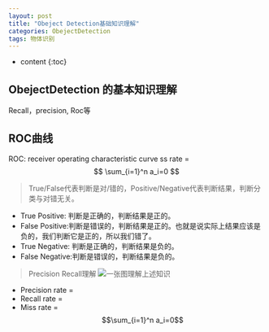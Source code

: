 ```yaml
---
layout: post
title: "Obeject Detection基础知识理解"
categories: ObejectDetection
tags: 物体识别 
---
```


* content
{:toc}

## ObejectDetection 的基本知识理解

Recall，precision, Roc等




## ROC曲线
ROC: receiver operating characteristic curve
ss rate = $$ \sum_{i=1}^n a_i=0 $$

>  True/False代表判断是对/错的，Positive/Negative代表判断结果，判断分类与对错无关。
*  True Positive: 判断是正确的，判断结果是正的。
*  False Positive:判断是错误的，判断结果是正的。也就是说实际上结果应该是负的，我们判断它是正的，所以我们错了。
*  True Negative: 判断是正确的，判断结果是负的。
*  False Negative:判断是错误的，判断结果是负的。
>  Precision Recall理解
![一张图理解上述知识](http://d.pr/i/ZK07)
* Precision rate = 
* Recall rate = 
* Miss rate = $$\sum_{i=1}^n a_i=0$$

